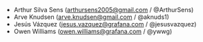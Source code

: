 * Arthur Silva Sens (arthursens2005@gmail.com / @ArthurSens)
* Arve Knudsen (arve.knudsen@gmail.com / @aknuds1)
* Jesús Vázquez (jesus.vazquez@grafana.com / @jesusvazquez)
* Owen Williams (owen.williams@grafana.com / @ywwg)